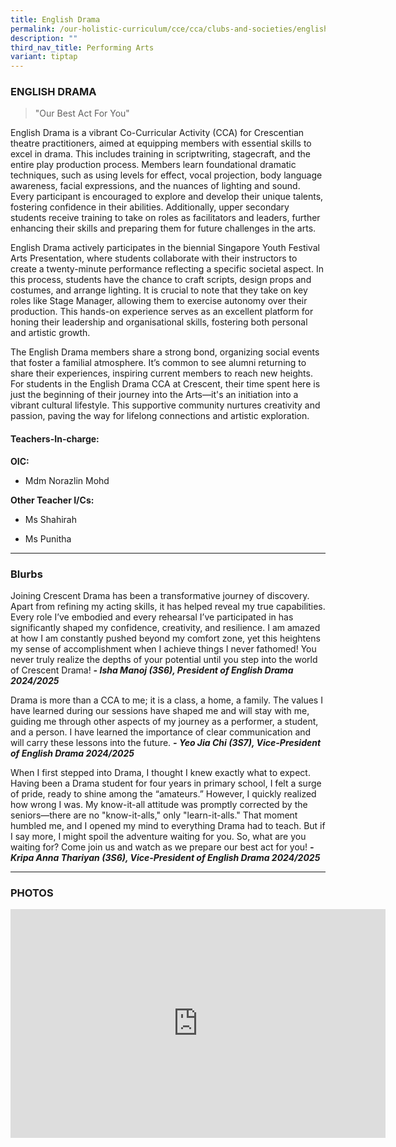 ```yaml
---
title: English Drama
permalink: /our-holistic-curriculum/cce/cca/clubs-and-societies/english-drama/
description: ""
third_nav_title: Performing Arts
variant: tiptap
---
```

<h3><strong>ENGLISH DRAMA</strong></h3>
<blockquote>
<p>"Our Best Act For You"</p>
</blockquote>
<p>English Drama is a vibrant Co-Curricular Activity (CCA) for Crescentian
theatre practitioners, aimed at equipping members with essential skills
to excel in drama. This includes training in scriptwriting, stagecraft,
and the entire play production process. Members learn foundational dramatic
techniques, such as using levels for effect, vocal projection, body language
awareness, facial expressions, and the nuances of lighting and sound. Every
participant is encouraged to explore and develop their unique talents,
fostering confidence in their abilities. Additionally, upper secondary
students receive training to take on roles as facilitators and leaders,
further enhancing their skills and preparing them for future challenges
in the arts.</p>
<p>English Drama actively participates in the biennial Singapore Youth Festival
Arts Presentation, where students collaborate with their instructors to
create a twenty-minute performance reflecting a specific societal aspect.
In this process, students have the chance to craft scripts, design props
and costumes, and arrange lighting. It is crucial to note that they take
on key roles like Stage Manager, allowing them to exercise autonomy over
their production. This hands-on experience serves as an excellent platform
for honing their leadership and organisational skills, fostering both personal
and artistic growth.</p>
<p>The English Drama members share a strong bond, organizing social events
that foster a familial atmosphere. It’s common to see alumni returning
to share their experiences, inspiring current members to reach new heights.
For students in the English Drama CCA at Crescent, their time spent here
is just the beginning of their journey into the Arts—it's an initiation
into a vibrant cultural lifestyle. This supportive community nurtures creativity
and passion, paving the way for lifelong connections and artistic exploration.</p>
<p></p>
<h4><strong>Teachers-In-charge:</strong></h4>
<p><strong>OIC:</strong>
</p>
<ul data-tight="true" class="tight">
<li>
<p>Mdm Norazlin Mohd</p>
</li>
</ul>
<p><strong>Other Teacher I/Cs:</strong>
</p>
<ul data-tight="true" class="tight">
<li>
<p>Ms Shahirah</p>
</li>
<li>
<p>Ms Punitha</p>
</li>
</ul>
<hr>
<h3><strong>Blurbs</strong></h3>
<p>Joining Crescent Drama has been a transformative journey of discovery.
Apart from refining my acting skills, it has helped reveal my true capabilities.
Every role I’ve embodied and every rehearsal I’ve participated in has significantly
shaped my confidence, creativity, and resilience. I am amazed at how I
am constantly pushed beyond my comfort zone, yet this heightens my sense
of accomplishment when I achieve things I never fathomed! You never truly
realize the depths of your potential until you step into the world of Crescent
Drama! <strong><em>- Isha Manoj (3S6), President of English Drama 2024/2025</em></strong>
</p>
<p>Drama is more than a CCA to me; it is a class, a home, a family. The values
I have learned during our sessions have shaped me and will stay with me,
guiding me through other aspects of my journey as a performer, a student,
and a person. I have learned the importance of clear communication and
will carry these lessons into the future. <strong><em>- Yeo Jia Chi (3S7), Vice-President of English Drama 2024/2025</em></strong>
</p>
<p>When I first stepped into Drama, I thought I knew exactly what to expect.
Having been a Drama student for four years in primary school, I felt a
surge of pride, ready to shine among the “amateurs.” However, I quickly
realized how wrong I was. My know-it-all attitude was promptly corrected
by the seniors—there are no "know-it-alls," only "learn-it-alls." That
moment humbled me, and I opened my mind to everything Drama had to teach.
But if I say more, I might spoil the adventure waiting for you. So, what
are you waiting for? Come join us and watch as we prepare our best act
for you! <strong><em>- Kripa Anna Thariyan (3S6), Vice-President of English Drama 2024/2025</em></strong>
</p>
<hr>
<h3><strong>PHOTOS</strong></h3>
<div class="iframe-wrapper">
<iframe height="366" width="600" allowfullscreen="true" frameborder="0" src="https://docs.google.com/presentation/d/e/2PACX-1vQJ7gEdHhhYD7c1iuJ4r8bylYKuzXjnswLFqdupcbs3cGIZrMS4KdEz455wTC8L6w87sJasYly9Hn97/embed?start=true&amp;loop=true&amp;delayms=3000"></iframe>
</div>
<p></p>